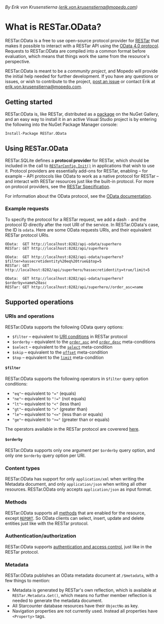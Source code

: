 _By Erik von Krusenstierna (erik.von.krusenstierna@mopedo.com)_

# What is RESTar.OData?

RESTar.OData is a free to use open-source protocol provider for [RESTar](https://github.com/Mopedo/Home/tree/master/RESTar) that makes it possible to interact with a RESTar API using the [OData 4.0 protocol](http://www.odata.org/). Requests to RESTar.OData are compiled into a common format before evaluation, which means that things work the same from the resource's perspective.

RESTar.OData is meant to be a _community project_, and Mopedo will provide the initial help needed for further development. If you have any questions or issues, or wish to contribute to the project, [post an issue](https://github.com/Mopedo/RESTar.OData/issues) or contact Erik at erik.von.krusenstierna@mopedo.com.

## Getting started

RESTar.OData is, like RESTar, distributed as a [package](https://www.nuget.org/packages/RESTar.OData) on the NuGet Gallery, and an easy way to install it in an active Visual Studio project is by entering the following into the NuGet Package Manager console:

```
Install-Package RESTar.OData
```

## Using RESTar.OData

RESTar.SQLite defines a **protocol provider** for RESTar, which should be included in the call to [`RESTarConfig.Init()`](https://github.com/Mopedo/Home/blob/master/RESTar/Developing%20a%20RESTar%20API/RESTarConfig.Init.md) in applications that wish to use it. Protocol providers are essentially add-ons for RESTar, enabling – for example – API protocols like OData to work as a native protocol for RESTar – and interact with RESTar resources just like the built-in protocol. For more on protocol providers, see the [RESTar Specification](https://github.com/Mopedo/Home/blob/master/RESTar/Developing%20a%20RESTar%20API/Protocol%20providers.md).

For information about the OData protocol, see the [OData documentation](http://www.odata.org/documentation/).

### Example requests

To specify the protocol for a RESTar request, we add a dash `-` and the protocol ID directly after the root URI of the service. In RESTar.OData's case, the ID is `odata`. Here are some OData requests URIs, and their equivalent RESTar protocol URIs.

```
OData:  GET http://localhost:8282/api-odata/superhero
RESTar: GET http://localhost:8282/api/superhero
```

```
OData:  GET http://localhost:8282/api-odata/superhero?$filter=hassecretidentity%20eq%20true&$top=5
RESTar: GET http://localhost:8282/api/superhero/hassecretidentity=true/limit=5
```

```
OData:  GET http://localhost:8282/api-odata/superhero?$orderby=name%20asc
RESTar: GET http://localhost:8282/api/superhero//order_asc=name
```

## Supported operations

### URIs and operations

RESTar.OData supports the following OData query options:

- `$filter` – equivalent to [URI conditions](https://github.com/Mopedo/Home/blob/master/RESTar/Consuming%20a%20RESTar%20API/URI/Conditions.md) in RESTar protocol
- `$orderby` – equivalent to the [`order_asc`](https://github.com/Mopedo/Home/blob/master/RESTar/Consuming%20a%20RESTar%20API/URI/Meta-conditions.md#order_asc) and [`order_desc`](https://github.com/Mopedo/Home/blob/master/RESTar/Consuming%20a%20RESTar%20API/URI/Meta-conditions.md#order_desc) meta-conditions
- `$select` – equivalent to the [`select`](https://github.com/Mopedo/Home/blob/master/RESTar/Consuming%20a%20RESTar%20API/URI/Meta-conditions.md#select) meta-condition
- `$skip` – equivalent to the [`offset`](https://github.com/Mopedo/Home/blob/master/RESTar/Consuming%20a%20RESTar%20API/URI/Meta-conditions.md#offset) meta-condition
- `$top` – equivalent to the [`limit`](https://github.com/Mopedo/Home/blob/master/RESTar/Consuming%20a%20RESTar%20API/URI/Meta-conditions.md#limit) meta-condition

#### `$filter`

RESTar.OData supports the following operators in `$filter` query option conditions:

- `"eq"`– equivalent to `"="` (equals)
- `"ne"`– equivalent to `"!="` (not equals)
- `"lt"`– equivalent to `"<"` (less than)
- `"gt"`– equivalent to `">"` (greater than)
- `"le"`– equivalent to `"<="` (less than or equals)
- `"ge"`– equivalent to `">="` (greater than or equals)

The operators available in the RESTar protocol are coverered [here](https://github.com/Mopedo/Home/blob/master/RESTar/Consuming%20a%20RESTar%20API/URI/Conditions.md#operators).

#### `$orderby`

RESTar.OData supports only one argument per `$orderby` query option, and only one `$orderby` query option per URI.

### Content types

RESTar.OData has support for only `application/xml` when writing the Metadata document, and only `application/json` when writing all other resources. RESTar.OData only accepts `application/json` as input format.

### Methods

RESTar.OData supports all [methods](https://github.com/Mopedo/Home/blob/master/RESTar/Consuming%20a%20RESTar%20API/Methods.md) that are enabled for the resource, except [`REPORT`](https://github.com/Mopedo/Home/blob/master/RESTar/Consuming%20a%20RESTar%20API/Methods.md#report). So OData clients can select, insert, update and delete entities just like with the RESTar protocol.

### Authentication/authorization

RESTar.OData supports [authentication and access control](https://github.com/Mopedo/Home/blob/master/RESTar/Consuming%20a%20RESTar%20API/Headers.md#authorization), just like in the RESTar protocol.

### Metadata

RESTar.OData publishes an OData metadata document at `/$metadata`, with a few things to mention:

- Metadata is generated by RESTar's own reflection, which is available at `RESTar.Metadata.Get()`, which means no further member reflection is needed to generate the metadata document.
- All Starcounter database resources have their `ObjectNo` as key.
- Navigation properties are not currently used. Instead all properties have `<Property>` tags.
